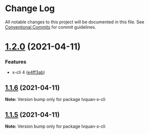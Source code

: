 # Change Log

All notable changes to this project will be documented in this file.
See [Conventional Commits](https://conventionalcommits.org) for commit guidelines.

<a name="1.2.0"></a>
# [1.2.0](https://github.com/lvyuang/lerna-yarn-workspaces-example-master/compare/lvquan-x-cli@1.1.6...lvquan-x-cli@1.2.0) (2021-04-11)


### Features

* x-cli 4 ([e4ff3ab](https://github.com/lvyuang/lerna-yarn-workspaces-example-master/commit/e4ff3ab))




<a name="1.1.6"></a>
## [1.1.6](https://github.com/lvyuang/lerna-yarn-workspaces-example-master/compare/lvquan-x-cli@1.1.5...lvquan-x-cli@1.1.6) (2021-04-11)




**Note:** Version bump only for package lvquan-x-cli

<a name="1.1.5"></a>
## [1.1.5](https://github.com/lvyuang/lerna-yarn-workspaces-example-master/compare/lvquan-x-cli@1.1.4...lvquan-x-cli@1.1.5) (2021-04-11)




**Note:** Version bump only for package lvquan-x-cli
